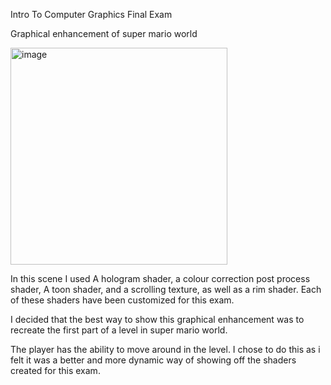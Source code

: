 Intro To Computer Graphics Final Exam


Graphical enhancement of super mario world

<img width="347" alt="image" src="https://github.com/user-attachments/assets/3d19cfb3-4bb4-4dc0-96f2-e46db0e020d5">


In this scene I used A hologram shader, a colour correction post process shader, A toon shader, and a scrolling texture, as well as a rim shader. Each of these shaders have been customized for this exam. 

I decided that the best way to show this graphical enhancement was to recreate the first part of a level in super mario world. 

The player has the ability to move around in the level. I chose to do this as i felt it was a better and more dynamic way of showing off the shaders created for this exam. 


